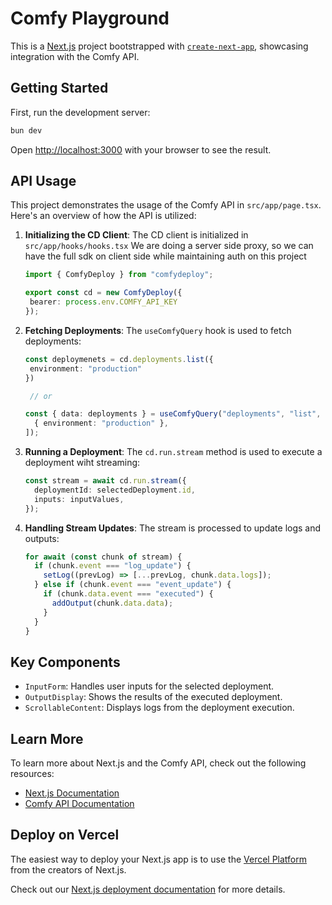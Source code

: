 # Comfy Playground

This is a [Next.js](https://nextjs.org) project bootstrapped with [`create-next-app`](https://nextjs.org/docs/app/api-reference/cli/create-next-app), showcasing integration with the Comfy API.

## Getting Started

First, run the development server:

```bash
bun dev
```

Open [http://localhost:3000](http://localhost:3000) with your browser to see the result.

## API Usage

This project demonstrates the usage of the Comfy API in `src/app/page.tsx`. Here's an overview of how the API is utilized:

1. **Initializing the CD Client**:
   The CD client is initialized in `src/app/hooks/hooks.tsx`
   We are doing a server side proxy, so we can have the full sdk on client side while maintaining auth on this project

   ```typescript
   import { ComfyDeploy } from "comfydeploy";

   export const cd = new ComfyDeploy({
    bearer: process.env.COMFY_API_KEY
   });
   ```

2. **Fetching Deployments**:
   The `useComfyQuery` hook is used to fetch deployments:

   ```typescript
   const deploymenets = cd.deployments.list({
    environment: "production"
   })

    // or

   const { data: deployments } = useComfyQuery("deployments", "list", [
     { environment: "production" },
   ]);
   ```

3. **Running a Deployment**:
   The `cd.run.stream` method is used to execute a deployment wiht streaming:

   ```typescript
   const stream = await cd.run.stream({
     deploymentId: selectedDeployment.id,
     inputs: inputValues,
   });
   ```

4. **Handling Stream Updates**:
   The stream is processed to update logs and outputs:

   ```typescript
   for await (const chunk of stream) {
     if (chunk.event === "log_update") {
       setLog((prevLog) => [...prevLog, chunk.data.logs]);
     } else if (chunk.event === "event_update") {
       if (chunk.data.event === "executed") {
         addOutput(chunk.data.data);
       }
     }
   }
   ```

## Key Components

- `InputForm`: Handles user inputs for the selected deployment.
- `OutputDisplay`: Shows the results of the executed deployment.
- `ScrollableContent`: Displays logs from the deployment execution.

## Learn More

To learn more about Next.js and the Comfy API, check out the following resources:

- [Next.js Documentation](https://nextjs.org/docs)
- [Comfy API Documentation](https://docs.comfydeploy.com/introduction)
## Deploy on Vercel

The easiest way to deploy your Next.js app is to use the [Vercel Platform](https://vercel.com/new?utm_medium=default-template&filter=next.js&utm_source=create-next-app&utm_campaign=create-next-app-readme) from the creators of Next.js.

Check out our [Next.js deployment documentation](https://nextjs.org/docs/app/building-your-application/deploying) for more details.
